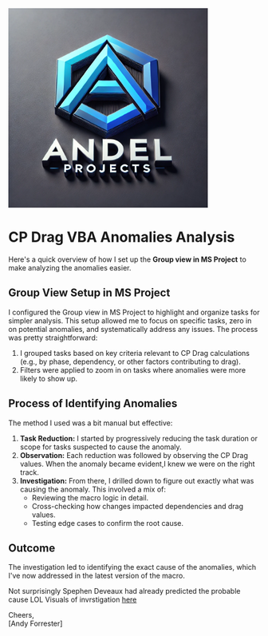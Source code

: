 <img src="perpop.png" alt="Andel Projects Limited" width="400">

# CP Drag VBA Anomalies Analysis

Here's a quick overview of how I set up the **Group view in MS Project** to make analyzing the anomalies easier.

## Group View Setup in MS Project

I configured the Group view in MS Project to highlight and organize tasks for simpler analysis. This setup allowed me to focus on specific tasks, zero in on potential anomalies, and systematically address any issues. The process was pretty straightforward:

1. I grouped tasks based on key criteria relevant to CP Drag calculations (e.g., by phase, dependency, or other factors contributing to drag).
2. Filters were applied to zoom in on tasks where anomalies were more likely to show up.

## Process of Identifying Anomalies

The method I used was a bit manual but effective:

1. **Task Reduction:** I started by progressively reducing the task duration or scope for tasks suspected to cause the anomaly.
2. **Observation:** Each reduction was followed by observing the CP Drag values. When the anomaly became evident,I knew we were on the right track.
3. **Investigation:** From there, I drilled down to figure out exactly what was causing the anomaly. This involved a mix of:
   - Reviewing the macro logic in detail.
   - Cross-checking how changes impacted dependencies and drag values.
   - Testing edge cases to confirm the root cause.

## Outcome

The investigation led to identifying the exact cause of the anomalies, which I've now addressed in the latest version of the macro.

Not surprisingly Spephen Deveaux had already predicted the probable cause LOL
Visuals of invrstigation [here](CP_Drag_forensic_Analysis.pdf)



Cheers,  
[Andy Forrester]

